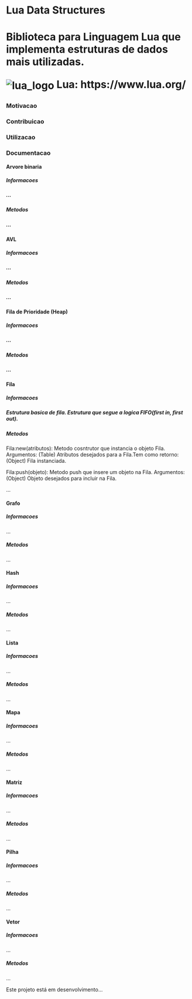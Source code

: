 <h1>Lua Data Structures<h1>
Biblioteca para Linguagem Lua que implementa estruturas de dados mais utilizadas.

<p>
  <img src="https://www.andreas-rozek.de/Lua/Lua-Logo_32x32.png" alt="lua_logo"/ align=center>  Lua: https://www.lua.org/
</p>
  

<h3>Motivacao</h3>
<p></p>

<h3>Contribuicao</h3>
<p></p>

<h3>Utilizacao</h3>
<p></p>

<h3>Documentacao</h3>
<div>
  <h4>Arvore binaria</h4>
  <div>
    <h5>Informacoes<h5>
    <div>
      <p>...</p>
    </div>
    <h5>Metodos<h5>
    <div>
      <p>...</p>
    </div>
  </div>

  <h4>AVL</h4>
  <div>
    <h5>Informacoes<h5>
    <div>
      <p>...</p>
    </div>
    <h5>Metodos<h5>
    <div>
      <p>...</p>
    </div>
  </div>

  <h4>Fila de Prioridade (Heap)</h4>
  <div>
    <h5>Informacoes<h5>
    <div>
      <p>...</p>
    </div>
    <h5>Metodos<h5>
    <div>
      <p>...</p>
    </div>
  </div>

  <h4>Fila</h4>
  <div>
    <h5>Informacoes<h5>
    <div>
      <p>Estrutura basica de fila. Estrutura que segue a logica FIFO(first in, first out).</p>
    </div>
    <h5>Metodos</h5>
    <div>
      <p>Fila:new(atributos): Metodo cosntrutor que instancia o objeto Fila. Argumentos: (Table) Atributos desejados para a Fila.Tem como retorno: (Object) Fila instanciada.</p>
      <p>Fila:push(objeto): Metodo push que insere um objeto na Fila. Argumentos: (Object) Objeto desejados para incluir na Fila.</p>
      <p>...</p>
    </div>
  </div>

  <h4>Grafo</h4>
  <div>
    <h5>Informacoes</h5>
    <div>
      <p>...</p>
    </div>
    <h5>Metodos</h5>
    <div>
      <p>...</p>
    </div>
  </div>

  <h4>Hash</h4>
  <div>
    <h5>Informacoes</h5>
    <div>
      <p>...</p>
    </div>
    <h5>Metodos</h5>
    <div>
      <p>...</p>
    </div>
  </div>

  <h4>Lista</h4>
  <div>
    <h5>Informacoes</h5>
    <div>
      <p>...</p>
    </div>
    <h5>Metodos</h5>
    <div>
      <p>...</p>
    </div>
  </div>

  <h4>Mapa</h4>
  <div>
    <h5>Informacoes</h5>
    <div>
      <p>...</p>
    </div>
    <h5>Metodos</h5>
    <div>
      <p>...</p>
    </div>
  </div>

  <h4>Matriz</h4>
  <div>
    <h5>Informacoes</h5>
    <div>
      <p>...</p>
    </div>
    <h5>Metodos</h5>
    <div>
      <p>...</p>
    </div>
  </div>

  <h4>Pilha</h4>
  <div>
    <h5>Informacoes</h5>
    <div>
      <p>...</p>
    </div>
    <h5>Metodos</h5>
    <div>
      <p>...</p>
    </div>
  </div>

  <h4>Vetor</h4>
  <div>
    <h5>Informacoes</h5>
    <div>
      <p>...</p>
    </div>
    <h5>Metodos</h5>
    <div>
      <p>...</p>
    </div>
  </div>

</div>

Este projeto está em desenvolvimento...
